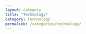 ```yaml
---
layout: category
title: "Technology"
category: technology
permalink: /categories/technology/
---
```

